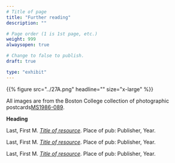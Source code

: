 ```yaml
---
# Title of page
title: "Further reading"
description: ""

# Page order (1 is 1st page, etc.)
weight: 999
alwaysopen: true

# Change to false to publish.
draft: true

type: "exhibit"
---
```


{{% figure src="../27A.png" headline="" size="x-large" %}}

All images are from the Boston College collection of photographic postcards[MS1986-089](https://bc-primo.hosted.exlibrisgroup.com/permalink/f/l6ucgu/ALMA-BC21503452010001021). 

__Heading__

Last, First M. *[Title of resource](https://link-to-resource.edu)*. Place of pub: Publisher, Year.

Last, First M. *[Title of resource](https://link-to-resource)*. Place of pub: Publisher, Year.

Last, First M. *[Title of resource](https://link-to-resource.edu)*. Place of pub: Publisher, Year.


